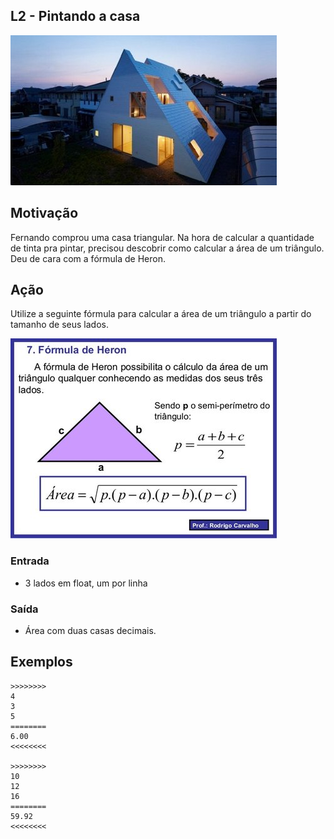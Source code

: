 ## L2 - Pintando a casa

![](cover.jpg)


## Motivação

Fernando comprou uma casa triangular. Na hora de calcular a quantidade de tinta pra pintar, precisou descobrir como calcular a área de um triângulo. Deu de cara com a fórmula de Heron.

## Ação

Utilize a seguinte fórmula para calcular a área de um triângulo a partir do tamanho de seus lados.

![](heron.jpg)

### Entrada
- 3 lados em float, um por linha

### Saída
- Área com duas casas decimais.

## Exemplos

```
>>>>>>>>
4
3
5
========
6.00
<<<<<<<<

>>>>>>>>
10
12
16
========
59.92
<<<<<<<<
```
